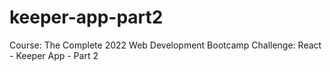 # keeper-app-part2
Course: The Complete 2022 Web Development Bootcamp
Challenge: React - Keeper App - Part 2
